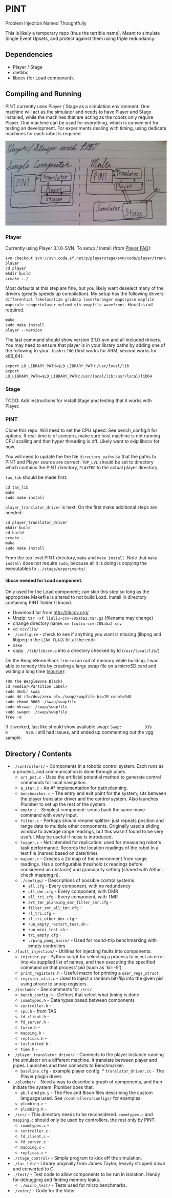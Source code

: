 PINT
====

Problem Injection Named Thoughtfully

This is likely a temporary repo (thus the terrible name). Meant to simulate Single Event Upsets, and protect against them using triple redundancy.

## Dependencies
* Player / Stage
* dietlibc
* libccv (for Load component).

## Compiling and Running

PINT currently uses Player / Stage as a simulation environment. One machine will act as the simulator and needs to have Player and Stage installed, while the machines that are acting as the robots only require Player. One machine can be used for everything, which is convenient for testing an development. For experiments dealing with timing, using dedicate machines for each robot is required.

![Alternate setup options, one machine vs multiple](docs/alternate_setups.png?raw=true "Alternate Setups")

### Player

Currently using Player 3.1.0-SVN. To setup / install (from [Player FAQ](http://playerstage.sourceforge.net/wiki/Basic_FAQ)):

    svn checkout svn://svn.code.sf.net/p/playerstage/svn/code/player/trunk player
    cd player
    mkdir build
    ccmake ../

Most defaults at this step are fine, but you likely want deselect many of the drivers (greatly speeds up compilation). My setup has the following drivers: `differential fakelocalize gridmap lasertoranger mapcspace mapfile mapscale rangertolaser velcmd vfh vmapfile wavefront.` Boost is not required.

    make
    sudo make install
    player --version
    
The last command should show version 3.1.0-svn and all included drivers. You may need to ensure that player is in your library paths by adding one of the following to your `.bashrc` file (first works for ARM, second works for x86_64):

    export LD_LIBRARY_PATH=$LD_LIBRARY_PATH:/usr/local/lib
    export LD_LIBRARY_PATH=$LD_LIBRARY_PATH:/usr/local/lib:/usr/local/lib64

### Stage

TODO: Add instructions for install Stage and testing that it works with Player.

### PINT

Clone this repo. Will need to set the CPU speed. See bench_config.h for options. If real-time is of concern, make sure host machine is not running CPU scalling and that hyper threading is off. Likely want to skip libccv for now.

You will need to update the the file `directory_paths` so that the paths to PINT and Player source are correct. `TOP_LVL` should be set to directory which contains the PINT directory, `PLAYERC` to the actual player directory.

`tas_lib` should be made first:
  
    cd tas_lib
    make
    sudo make install

`player_translator_driver` is next. On the first make additional steps are needed:

    cd player_translator_driver
    mkdir build
    cd build
    ccmake ..
    make
    sudo make install

From the top level PINT directory, `make` and `make install`. Note that `make install` does not require `sudo`, because all it is doing is copying the executables to `../stage/experiments/`.
  

#### libccv needed for Load component.

Only used for the Load component; can skip this step so long as the appropriate Makefile is altered to not build Load. Install in directory containing PINT folder (I know).

* Download tar from http://libccv.org/
* Unzip: `tar -xf liuliu-ccv-785aba2.tar.gz` (filename may change)
* change directory name: `mv liuliu-ccv-785aba2 ccv`
* `cd ccv/lib/`
* `./configure` - check to see if anything you want is missing (libpng and libjpeg in the `LINK FLAGS` bit at the end)
* `make`
* copy `./lib/libccv.a` into a directory checked by ld (`/usr/local/lib/`)

On the BeagleBone Black `libccv` ran out of memory while building. I was able to remedy this by creating a large swap file on a microSD card and waiting a long time ([source](https://sheldondwill.wordpress.com/2013/12/14/beaglebone-black-ubuntu-adding-a-swapfile/)):

    (On the BeagleBone Black)
    cd /media/<Partition Label>
    sudo mkdir swap
    sudo dd if=/dev/zero of=./swap/swapfile bs=1M count=940
    sudo chmod 0600 ./swap/swapfile 
    sudo mkswap ./swap/swapfile
    sudo swapon ./swap/swapfile
    free -m 
    
If it worked, last like should show available swap: `Swap:          939          0        939`. I still had issues, and ended up commenting out the vgg sample.

## Directory / Contents
* `./controllers/` - Components in a robotic control system. Each runs as a process, and communication is done through pipes
  * `art_pot.c` - Uses the artificial potential method to generate control commands for local navigation.
  * `a_star.c` - An A* implementation for path planning.
  * `benchmarker.c` - The entry and exit point for the system; sits between the player translator driver and the control system. Also launches Plumber to set up the rest of the system.
  * `empty.c` - Simplest component: sends back the same move command with every input.
  * `filter.c` - Perhaps should rename splitter: just repeats position and range data to multiple other components. Originally used a sliding window to average range readings, but this wasn't found to be very useful. May be useful if noise is introduced.
  * `logger.c` - Not intended for replication: used for measuring robot's task performance. Records the location readings of the robot in a text file (named based on date/time).
  * `mapper.c` - Creates a 2d map of the environment from range readings. Has a configurable threshold (x readings before considered an obstacle) and granularity setting (shared with AStar... check mapping.h).
  * `./configs/` - Descriptions of possible control systems
    * `all.cfg` - Every component, with no redundancy
    * `all_dmr.cfg` - Every component, with DMR
    * `all_tri.cfg` - Every component, with TMR
    * `art_tmr_planning_dmr_filter_smr.cfg` -
    * `filter_smr_all_tmr.cfg` -
    * `rl_tri.cfg` -
    * `rl_tri_other_dmr.cfg` -
    * `run_empty_restart_test.sh` -
    * `run_mini_test.sh` -
    * `tri_empty.cfg` -
    * `./ping_pong_micro/` - Used for round-trip benchmarking with empty controllers
* `./fault_injection/` - Utilities for injecting faults into components.
  * `injector.py` - Python script for selecting a process to inject an error into via supplied list of names, and then executing the specified command on that process' pid (such as 'kill -9')
  * `print_registers.h` - Useful macro for printing a `user_regs_struct`
  * `register_util.c` - Used to inject a random bit-flip into the given pid using ptrace to snoop registers.
* `./include/` - See comments for `/src/`
  * `bench_config.h` - Defines that select what timing is done
  * `commtypes.h` - Data types based between components
  * `controller.h` -
  * `cpu.h` - from TAS
  * `fd_client.h` -
  * `fd_server.h` -
  * `force.h` -
  * `mapping.h` -
  * `replicas.h` -
  * `taslimited.h` -
  * `time.h` -
* `./player_translator_driver/` - Connects to the player instance running the simulator on a different machine. It translate between player and pipes. Launches and then connects to Benchmarker.
  * `baseline.cfg` - example player config
  * `translator_driver.cc` - The Player plugin driver.
* `./plumber/` - Need a way to describe a graph of components, and then initiate the system. Plumber does that.
  * `pb.l` and `pb.y` - The Flex and Bison files describing the custom language used. See `/controllers/configs/` for examples.
  * `plumbing.c` -
  * `plumbing.h` -
* `./src/` - This directory needs to be reconsidered. `commtypes.c` and `mapping.c` should only be used by controllers, the rest only by PINT.
  * `commtypes.c` -
  * `controller.c` -
  * `fd_client.c` -
  * `fd_server.c` -
  * `mapping.c` -
  * `replicas.c` -
* `./stage_control/` - Simple program to kick off the simulation.
* `./tas_lib/` - Library originally from James Taylor, heavily stripped down and converted to C.
* `./test/` - Test code to allow components to be run in isolation. Handy for debugging and finding memory leaks.
  * `./micro_test/` - Tests used for micro benchmarks.
* `./voter/` - Code for the Voter.
